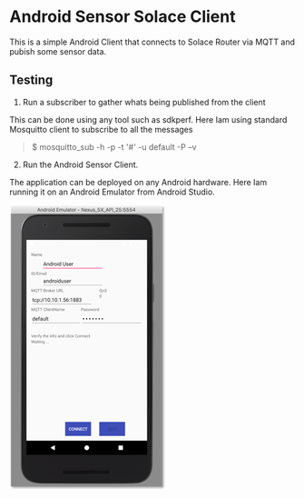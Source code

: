 # Android Sensor Solace Client

This is a simple Android Client that connects to Solace Router via MQTT and pubish some sensor data.

## Testing
1. Run a subscriber to gather whats being published from the client

This can be done using any tool such as sdkperf. Here Iam using standard Mosquitto client to 
subscribe to all the messages 

> $ mosquitto_sub -h <solace-router-IP>  -p <mqtt-port> -t '#'  -u default -P <password> –v

2. Run the Android Sensor Client.

The application can be deployed on any Android hardware. Here Iam running it on an Android
Emulator from Android Studio.

![](.README_images/96962c43.png)